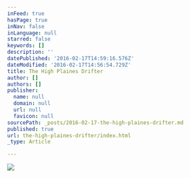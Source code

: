 ```yaml
---
inFeed: true
hasPage: true
inNav: false
inLanguage: null
starred: false
keywords: []
description: ''
datePublished: '2016-02-17T14:59:16.576Z'
dateModified: '2016-02-17T14:56:54.729Z'
title: The High Plaines Drifter
author: []
authors: []
publisher:
  name: null
  domain: null
  url: null
  favicon: null
sourcePath: _posts/2016-02-17-the-high-plaines-drifter.md
published: true
url: the-high-plaines-drifter/index.html
_type: Article

---
```

![](https://the-grid-user-content.s3-us-west-2.amazonaws.com/61ff455f-153d-4f6e-ae63-9e1dec45773d.JPG)